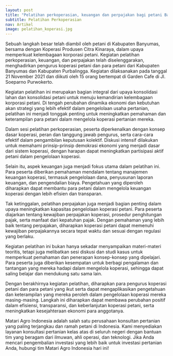 ```yaml
---
layout: post
title: "Pelatihan perkoperasian, keuangan dan perpajakan bagi petani Banyumas Raya"
subtitle: Pelatihan Perkoperasian
nav: Artikel
image: pelatihan_koperasi.jpg
---
```


Sebuah langkah besar telah diambil oleh petani di Kabupaten Banyumas, bersama dengan Koperasi Produsen Citra Kinaraya, dalam upaya memperkuat kelembagaan korporasi petani. Kegiatan pelatihan perkoperasian, keuangan, dan perpajakan telah diselenggarakan, menghadirkan pengurus koperasi petani dan para petani dari Kabupaten Banyumas dan Kabupaten Purbalingga. Kegiatan dilaksanakan pada tanggal 21 November 2021 dan diikuti oleh 15 orang bertempat di Garden Cafe di Jl. Soeparno Purwokerto.

Kegiatan pelatihan ini merupakan bagian integral dari upaya konsolidasi lahan dan konsolidasi petani untuk menuju kemandirian kelembagaan korporasi petani. Di tengah perubahan dinamika ekonomi dan kebutuhan akan strategi yang lebih efektif dalam pengelolaan usaha pertanian, pelatihan ini menjadi tonggak penting untuk meningkatkan pemahaman dan keterampilan para petani dalam mengelola koperasi pertanian mereka.

Dalam sesi pelatihan perkoperasian, peserta diperkenalkan dengan konsep dasar koperasi, peran dan tanggung jawab pengurus, serta cara-cara efektif dalam pengambilan keputusan kolektif. Diskusi intensif dilakukan untuk memahami prinsip-prinsip demokrasi ekonomi yang menjadi dasar dari sistem koperasi, dengan harapan dapat meningkatkan partisipasi aktif petani dalam pengelolaan koperasi.

Selain itu, aspek keuangan juga menjadi fokus utama dalam pelatihan ini. Para peserta diberikan pemahaman mendalam tentang manajemen keuangan koperasi, termasuk pengelolaan dana, penyusunan laporan keuangan, dan pengendalian biaya. Pengetahuan yang diperoleh diharapkan dapat membantu para petani dalam mengelola keuangan koperasi dengan lebih efisien dan transparan.

Tak ketinggalan, pelatihan perpajakan juga menjadi bagian penting dalam upaya meningkatkan kapasitas pengelolaan koperasi petani. Para peserta diajarkan tentang kewajiban perpajakan koperasi, prosedur penghitungan pajak, serta manfaat dari kepatuhan pajak. Dengan pemahaman yang lebih baik tentang perpajakan, diharapkan koperasi petani dapat memenuhi kewajiban perpajakannya secara tepat waktu dan sesuai dengan regulasi yang berlaku.

Kegiatan pelatihan ini bukan hanya sekadar menyampaikan materi-materi teoritis, tetapi juga melibatkan sesi diskusi dan studi kasus untuk memperkuat pemahaman dan penerapan konsep-konsep yang dipelajari. Para peserta juga diberikan kesempatan untuk berbagi pengalaman dan tantangan yang mereka hadapi dalam mengelola koperasi, sehingga dapat saling belajar dan mendukung satu sama lain.

Dengan berakhirnya kegiatan pelatihan, diharapkan para pengurus koperasi petani dan para petani yang ikut serta dapat mengaplikasikan pengetahuan dan keterampilan yang mereka peroleh dalam pengelolaan koperasi mereka masing-masing. Langkah ini diharapkan dapat membawa perubahan positif dalam efisiensi, transparansi, dan keberlanjutan koperasi petani, serta meningkatkan kesejahteraan ekonomi para anggotanya.

Matari Agro Indonesia adalah salah satu perusahaan konsultan pertanian yang paling terjangkau dan ramah petani di Indonesia. Kami menyediakan layanan konsultasi pertanian kelas atas di seluruh negeri dengan bantuan tim yang beragam dari ilmuwan, ahli operasi, dan teknologi. Jika Anda mencari pengembalian investasi yang lebih baik untuk investasi pertanian Anda, hubungi tim Matari Agro Indonesia hari ini!
